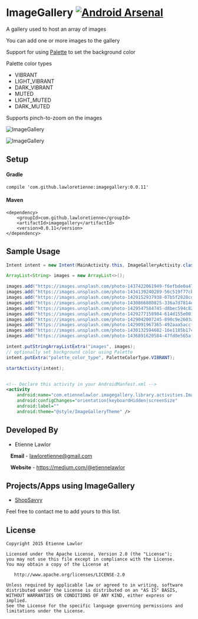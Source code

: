# ImageGallery [![Android Arsenal](https://img.shields.io/badge/Android%20Arsenal-ImageGallery-brightgreen.svg?style=flat)](https://android-arsenal.com/details/1/2364)
A gallery used to host an array of images

You can add one or more images to the gallery

Support for using <a href="https://developer.android.com/intl/zh-cn/reference/android/support/v7/graphics/Palette.html">Palette</a> to set the background color

Palette color types
 - VIBRANT
 - LIGHT_VIBRANT
 - DARK_VIBRANT
 - MUTED
 - LIGHT_MUTED
 - DARK_MUTED

Supports pinch-to-zoom on the images

![ImageGallery](https://raw.githubusercontent.com/lawloretienne/ImageGallery/master/images/ImageGallery_Screenshot6.png)

![ImageGallery](https://raw.githubusercontent.com/lawloretienne/ImageGallery/master/images/ImageGallery_Screenshot4.png)

## Setup

#### Gradle

`compile 'com.github.lawloretienne:imagegallery:0.0.11'`

#### Maven
```
<dependency>
    <groupId>com.github.lawloretienne</groupId>
    <artifactId>imagegallery</artifactId>
    <version>0.0.11</version>
</dependency>
```

## Sample Usage

```java
Intent intent = new Intent(MainActivity.this, ImageGalleryActivity.class);

ArrayList<String> images = new ArrayList<>();

images.add("https://images.unsplash.com/photo-1437422061949-f6efbde0a471?q=80&fm=jpg&s=e23055c9ba7686b8fe583fb8318a1f88");
images.add("https://images.unsplash.com/photo-1434139240289-56c519f77cb0?q=80&fm=jpg&s=13f8a0d1c2f96b5f311dedeb17cddb60");
images.add("https://images.unsplash.com/photo-1429152937938-07b5f2828cdd?q=80&fm=jpg&s=a4f424db0ae5a398297df5ae5e0520d6");
images.add("https://images.unsplash.com/photo-1430866880825-336a7d7814eb?q=80&fm=jpg&s=450de8563ac041f48b1563b499f56895");
images.add("https://images.unsplash.com/photo-1429547584745-d8bec594c82e?q=80&fm=jpg&s=e9a7d9973088122a3e453cb2af541201");
images.add("https://images.unsplash.com/photo-1429277158984-614d155e0017?q=80&fm=jpg&s=138f154e17a304b296c953323862633b");
images.add("https://images.unsplash.com/photo-1429042007245-890c9e2603af?q=80&fm=jpg&s=8b76d20174cf46bffe32ea18f05551d3");
images.add("https://images.unsplash.com/photo-1429091967365-492aaa5accfe?q=80&fm=jpg&s=b7430cfe5508430aea39fcf3b0645878");
images.add("https://images.unsplash.com/photo-1430132594682-16e1185b17c5?q=80&fm=jpg&s=a70abbfff85382d11b03b9bbc71649c3");
images.add("https://images.unsplash.com/photo-1436891620584-47fd0e565afb?q=80&fm=jpg&s=33cf5b0ee9fbd292475a0c03bee481c9");

intent.putStringArrayListExtra("images", images);
// optionally set background color using Palette
intent.putExtra("palette_color_type", PaletteColorType.VIBRANT);

startActivity(intent);
```

```xml

<!-- Declare this activity in your AndroidManfest.xml -->
<activity
    android:name="com.etiennelawlor.imagegallery.library.activities.ImageGalleryActivity"
    android:configChanges="orientation|keyboardHidden|screenSize"
    android:label=""
    android:theme="@style/ImageGalleryTheme" />
```

## Developed By

* Etienne Lawlor 
 
&nbsp;&nbsp;&nbsp;**Email** - lawloretienne@gmail.com

&nbsp;&nbsp;&nbsp;**Website** - https://medium.com/@etiennelawlor

## Projects/Apps using ImageGallery

- <a href="https://play.google.com/store/apps/details?id=com.biggu.shopsavvy&hl=en">ShopSavvy</a>

Feel free to contact me to add yours to this list.

## License

```
Copyright 2015 Etienne Lawlor

Licensed under the Apache License, Version 2.0 (the "License");
you may not use this file except in compliance with the License.
You may obtain a copy of the License at

   http://www.apache.org/licenses/LICENSE-2.0

Unless required by applicable law or agreed to in writing, software
distributed under the License is distributed on an "AS IS" BASIS,
WITHOUT WARRANTIES OR CONDITIONS OF ANY KIND, either express or implied.
See the License for the specific language governing permissions and
limitations under the License.
```
